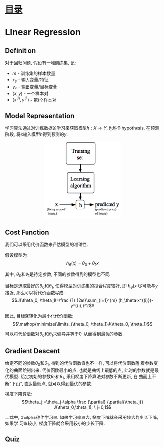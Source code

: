 # [目录](../README.md)

# Linear Regression

## Definition
对于回归问题, 假设有一堆训练集, 记:
* $m$ - 训练集的样本数量
* $x_s$ - 输入变量/特征
* $y_s$ - 输出变量/目标变量
* $(x, y)$ - 一个样本对
* $(x^{(i)}, y^{(i)})$ - 第$i$个样本对

## Model Representation
学习算法通过对训练数据的学习来获取模型$h: X \rightarrow Y$, 也称作hypothesis.
在预测阶段, 将$x$输入模型$h$得到预测的$y$.
<div align=center><img width="250" height="250" src="1.png"/></div>

## Cost Function
我们可以采用代价函数来评估模型的准确性.

假设模型为:
$$h_\theta(x)=\theta_0+\theta_1x$$

其中, $\theta_0$和$\theta_1$是待定参数, 不同的参数得到的模型也不同.

目标是选取最好的$\theta_0$和$\theta_1$, 使得模型对训练集的拟合程度较好, 即
$h_\theta(x)$尽可能与$y$接近, 那么可以将代价函数写成:
$$J(\theta_0, \theta_1)=\frac {1} {2m}\sum_{i=1}^{m}
(h_\theta(x^{(i)})-y^{(i)})^2$$

因此, 目标就转化为最小化代价函数:
$$\mathop{minimize}\limits_{\theta_0, \theta_1}J(\theta_0, \theta_1)$$

可以将代价函数对$\theta_0$和$\theta_1$求偏导并等于0, 从而得到最优的参数.

## Gradient Descent
给定不同的参数$\theta_0$和$\theta_1$, 得到的代价函数值也不一样, 可以将代价函数随
着参数变化的曲面绘制出来. 代价函数最小的点, 也就是曲线上最低的点, 此时的参数就是最
优模型. 给定初始的参数$\theta_0$和$\theta_1$, 采用梯度下降算法对参数不断更新, 在
曲面上不断"下山", 直达最低点, 就可以得到最优的参数.

梯度下降算法:
$$\theta_j:=\theta_j-\alpha \frac {\partial} {\partial{\theta_j}}
J(\theta_0,\theta_1), \  j=0,1$$

上式中, $\alpha称作学习率. 如果学习率较大, 梯度下降就会采用较大的步长下降; 如果学
习率较小, 梯度下降就会采用较小的步长下降.

## Quiz
